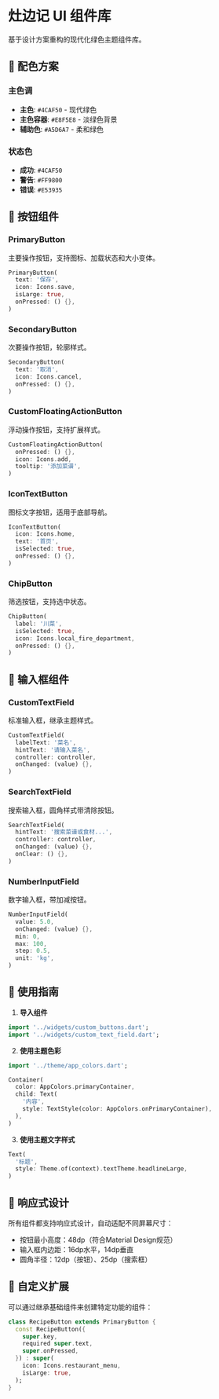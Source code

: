 # 灶边记 UI 组件库

基于设计方案重构的现代化绿色主题组件库。

## 🎨 配色方案

### 主色调
- **主色**: `#4CAF50` - 现代绿色
- **主色容器**: `#E8F5E8` - 淡绿色背景
- **辅助色**: `#A5D6A7` - 柔和绿色

### 状态色
- **成功**: `#4CAF50`
- **警告**: `#FF9800`
- **错误**: `#E53935`

## 🔘 按钮组件

### PrimaryButton
主要操作按钮，支持图标、加载状态和大小变体。

```dart
PrimaryButton(
  text: '保存',
  icon: Icons.save,
  isLarge: true,
  onPressed: () {},
)
```

### SecondaryButton
次要操作按钮，轮廓样式。

```dart
SecondaryButton(
  text: '取消',
  icon: Icons.cancel,
  onPressed: () {},
)
```

### CustomFloatingActionButton
浮动操作按钮，支持扩展样式。

```dart
CustomFloatingActionButton(
  onPressed: () {},
  icon: Icons.add,
  tooltip: '添加菜谱',
)
```

### IconTextButton
图标文字按钮，适用于底部导航。

```dart
IconTextButton(
  icon: Icons.home,
  text: '首页',
  isSelected: true,
  onPressed: () {},
)
```

### ChipButton
筛选按钮，支持选中状态。

```dart
ChipButton(
  label: '川菜',
  isSelected: true,
  icon: Icons.local_fire_department,
  onPressed: () {},
)
```

## 📝 输入框组件

### CustomTextField
标准输入框，继承主题样式。

```dart
CustomTextField(
  labelText: '菜名',
  hintText: '请输入菜名',
  controller: controller,
  onChanged: (value) {},
)
```

### SearchTextField
搜索输入框，圆角样式带清除按钮。

```dart
SearchTextField(
  hintText: '搜索菜谱或食材...',
  controller: controller,
  onChanged: (value) {},
  onClear: () {},
)
```

### NumberInputField
数字输入框，带加减按钮。

```dart
NumberInputField(
  value: 5.0,
  onChanged: (value) {},
  min: 0,
  max: 100,
  step: 0.5,
  unit: 'kg',
)
```

## 🎯 使用指南

1. **导入组件**
```dart
import '../widgets/custom_buttons.dart';
import '../widgets/custom_text_field.dart';
```

2. **使用主题色彩**
```dart
import '../theme/app_colors.dart';

Container(
  color: AppColors.primaryContainer,
  child: Text(
    '内容',
    style: TextStyle(color: AppColors.onPrimaryContainer),
  ),
)
```

3. **使用主题文字样式**
```dart
Text(
  '标题',
  style: Theme.of(context).textTheme.headlineLarge,
)
```

## 📱 响应式设计

所有组件都支持响应式设计，自动适配不同屏幕尺寸：
- 按钮最小高度：48dp（符合Material Design规范）
- 输入框内边距：16dp水平，14dp垂直
- 圆角半径：12dp（按钮）、25dp（搜索框）

## 🔧 自定义扩展

可以通过继承基础组件来创建特定功能的组件：

```dart
class RecipeButton extends PrimaryButton {
  const RecipeButton({
    super.key,
    required super.text,
    super.onPressed,
  }) : super(
    icon: Icons.restaurant_menu,
    isLarge: true,
  );
}
```